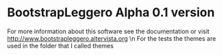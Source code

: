 # BootstrapLeggero Alpha 0.1 version
For more information about this software see the documentation or visit http://www.bootstrapleggero.altervista.org \n
For the tests the themes are used in the folder that I called themes
